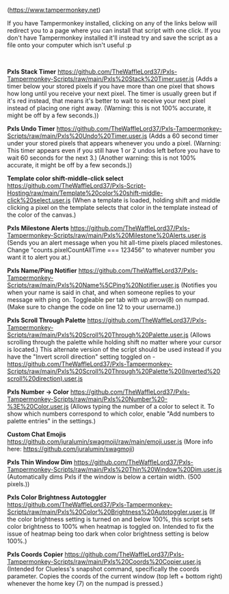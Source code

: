 (https://www.tampermonkey.net)

If you have Tampermonkey installed, clicking on any of the links below will redirect you to a page where you can install that script with one click.
If you don't have Tampermonkey installed it'll instead try and save the script as a file onto your computer which isn't useful :p

⠀

**Pxls Stack Timer**
https://github.com/TheWaffleLord37/Pxls-Tampermonkey-Scripts/raw/main/Pxls%20Stack%20Timer.user.js
(Adds a timer below your stored pixels if you have more than one pixel that shows how long until you receive your next pixel. The timer is usually green but if it's red instead, that means it's better to wait to receive your next pixel instead of placing one right away. (Warning: this is not 100% accurate, it might be off by a few seconds.))

**Pxls Undo Timer**
https://github.com/TheWaffleLord37/Pxls-Tampermonkey-Scripts/raw/main/Pxls%20Undo%20Timer.user.js
(Adds a 60 second timer under your stored pixels that appears whenever you undo a pixel. (Warning: This timer appears even if you still have 1 or 2 undos left before you have to wait 60 seconds for the next 3.) (Another warning: this is not 100% accurate, it might be off by a few seconds.))

**Template color shift-middle-click select**
https://github.com/TheWaffleLord37/Pxls-Script-Hosting/raw/main/Template%20color%20shift-middle-click%20select.user.js
(When a template is loaded, holding shift and middle clicking a pixel on the template selects that color in the template instead of the color of the canvas.)

**Pxls Milestone Alerts**
https://github.com/TheWaffleLord37/Pxls-Tampermonkey-Scripts/raw/main/Pxls%20Milestone%20Alerts.user.js
(Sends you an alert message when you hit all-time pixels placed milestones. Change "counts.pixelCountAllTime === 123456" to whatever number you want it to alert you at.)

**Pxls Name/Ping Notifier**
https://github.com/TheWaffleLord37/Pxls-Tampermonkey-Scripts/raw/main/Pxls%20Name%5CPing%20Notifier.user.js
(Notifies you when your name is said in chat, and when someone replies to your message with ping on. Toggleable per tab with up arrow(8) on numpad. (Make sure to change the code on line 12 to your username.))

**Pxls Scroll Through Palette**
https://github.com/TheWaffleLord37/Pxls-Tampermonkey-Scripts/raw/main/Pxls%20Scroll%20Through%20Palette.user.js
(Allows scrolling through the palette while holding shift no matter where your cursor is located.)
This alternate version of the script should be used instead if you have the "Invert scroll direction" setting toggled on - https://github.com/TheWaffleLord37/Pxls-Tampermonkey-Scripts/raw/main/Pxls%20Scroll%20Through%20Palette%20(Inverted%20scroll%20direction).user.js

**Pxls Number -> Color**
https://github.com/TheWaffleLord37/Pxls-Tampermonkey-Scripts/raw/main/Pxls%20Number%20-%3E%20Color.user.js
(Allows typing the number of a color to select it. To show which numbers correspond to which color, enable "Add numbers to palette entries" in the settings.)

**Custom Chat Emojis**
https://github.com/juralumin/swagmoji/raw/main/emoji.user.js
(More info here: https://github.com/juralumin/swagmoji)

**Pxls Thin Window Dim**
https://github.com/TheWaffleLord37/Pxls-Tampermonkey-Scripts/raw/main/Pxls%20Thin%20Window%20Dim.user.js
(Automatically dims Pxls if the window is below a certain width. (500 pixels.))

**Pxls Color Brightness Autotoggler**
https://github.com/TheWaffleLord37/Pxls-Tampermonkey-Scripts/raw/main/Pxls%20Color%20Brightness%20Autotoggler.user.js
(If the color brightness setting is turned on and below 100%, this script sets color brightness to 100% when heatmap is toggled on. Intended to fix the issue of heatmap being too dark when color brightness setting is below 100%.)

**Pxls Coords Copier**
https://github.com/TheWaffleLord37/Pxls-Tampermonkey-Scripts/raw/main/Pxls%20Coords%20Copier.user.js
(Intended for Clueless's snapshot command, specifically the coords parameter. Copies the coords of the current window (top left + bottom right) whenever the home key (7) on the numpad is pressed.)
